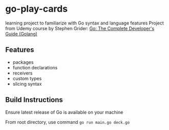 # go-play-cards
learning project to familiarize with Go syntax and language features
Project from Udemy course by Stephen Grider: [Go: The Complete Developer's Guide (Golang)](https://www.udemy.com/course/go-the-complete-developers-guide/)

## Features
- packages
- function declarations
- receivers
- custom types
- slicing syntax

## Build Instructions
Ensure latest release of Go is available on your machine

From root directory, use command `go run main.go deck.go`
